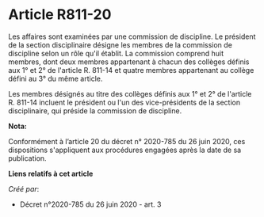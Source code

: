 # Article R811-20

Les affaires sont examinées par une commission de discipline. Le président de la section disciplinaire désigne les membres de
la commission de discipline selon un rôle qu'il établit. La commission comprend huit membres, dont deux membres appartenant à
chacun des collèges définis aux 1° et 2° de l'article R. 811-14 et quatre membres appartenant au collège défini au 3° du même
article.

Les membres désignés au titre des collèges définis aux 1° et 2° de l'article R. 811-14 incluent le président ou l'un des
vice-présidents de la section disciplinaire, qui préside la commission de discipline.

**Nota:**

Conformément à l’article 20 du décret n° 2020-785 du 26 juin 2020, ces dispositions s'appliquent aux procédures engagées
après la date de sa publication.

**Liens relatifs à cet article**

_Créé par_:

  - Décret n°2020-785 du 26 juin 2020 - art. 3
